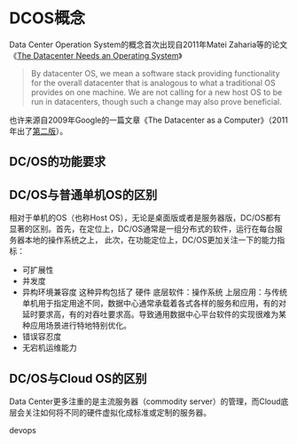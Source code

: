 # DCOS概念

Data Center Operation System的概念首次出现自2011年Matei Zaharia等的论文《[The Datacenter Needs an Operating System](http://dl.acm.org/citation.cfm?id=2170461)》

> By datacenter OS, we mean a software stack providing functionality for the overall datacenter that is analogous to what a traditional OS provides on one machine. We are not calling for a new host OS to be run in datacenters, though such a change may also prove beneficial.

也许来源自2009年Google的一篇文章《The Datacenter as a Computer》（2011年出了[第二版](http://web.eecs.umich.edu/~mosharaf/Readings/DC-Computer.pdf)）。

## DC/OS的功能要求
## DC/OS与普通单机OS的区别
相对于单机的OS（也称Host OS），无论是桌面版或者是服务器版，DC/OS都有显著的区别。首先，在定位上，DC/OS通常是一组分布式的软件，运行在每台服务器本地的操作系统之上，
此次，在功能定位上，DC/OS更加关注一下的能力指标：
* 可扩展性
* 并发度
* 异构环境兼容度
这种异构包括了
硬件
底层软件：操作系统
上层应用：与传统单机用于指定用途不同，数据中心通常承载着各式各样的服务和应用，有的对延时要求高，有的对吞吐要求高。导致通用数据中心平台软件的实现很难为某种应用场景进行特地特别优化。
* 错误容忍度
* 无宕机运维能力




## DC/OS与Cloud OS的区别
Data Center更多注重的是主流服务器（commodity server）的管理，而Cloud底层会关注如何将不同的硬件虚拟化成标准或定制的服务器。

devops

